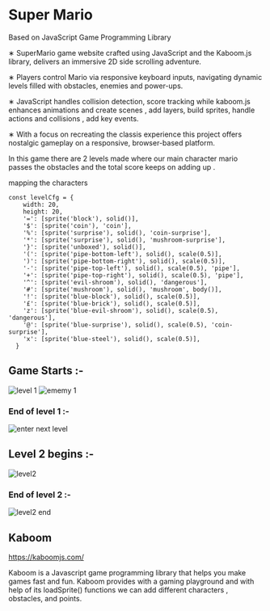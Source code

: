 # Super Mario

Based on JavaScript Game Programming Library         



∗ SuperMario game website crafted using JavaScript and the Kaboom.js library, delivers an immersive 2D side scrolling adventure. 


∗ Players control Mario via responsive keyboard inputs, navigating dynamic levels filled with obstacles, enemies and power-ups.

∗ JavaScript handles collision detection, score tracking while kaboom.js enhances animations and create scenes , add layers, build sprites, handle actions and collisions , add key events.

∗ With a focus on recreating the classis experience this project offers nostalgic gameplay on a responsive, browser-based platform. 

In this game there are 2 levels made where our main character mario passes the obstacles and the total score keeps on adding up .

mapping the characters 

```
const levelCfg = {
    width: 20,
    height: 20,
    '=': [sprite('block'), solid()],
    '$': [sprite('coin'), 'coin'],
    '%': [sprite('surprise'), solid(), 'coin-surprise'],
    '*': [sprite('surprise'), solid(), 'mushroom-surprise'],
    '}': [sprite('unboxed'), solid()],
    '(': [sprite('pipe-bottom-left'), solid(), scale(0.5)],
    ')': [sprite('pipe-bottom-right'), solid(), scale(0.5)],
    '-': [sprite('pipe-top-left'), solid(), scale(0.5), 'pipe'],
    '+': [sprite('pipe-top-right'), solid(), scale(0.5), 'pipe'],
    '^': [sprite('evil-shroom'), solid(), 'dangerous'],
    '#': [sprite('mushroom'), solid(), 'mushroom', body()],
    '!': [sprite('blue-block'), solid(), scale(0.5)],
    '£': [sprite('blue-brick'), solid(), scale(0.5)],
    'z': [sprite('blue-evil-shroom'), solid(), scale(0.5), 'dangerous'],
    '@': [sprite('blue-surprise'), solid(), scale(0.5), 'coin-surprise'],
    'x': [sprite('blue-steel'), solid(), scale(0.5)],
  }
```

## Game Starts :- 
![level 1](https://github.com/ndkaur/supa-mario/assets/54242007/3a93d159-3574-4d28-8634-a7135c267377)
![ememy 1](https://github.com/ndkaur/supa-mario/assets/54242007/d6a70c61-9463-41bd-a44d-e4890f1c1a32)

### End of level 1 :-
![enter next level](https://github.com/ndkaur/supa-mario/assets/54242007/f29677e7-bf5f-400c-8dff-a827f62a003f)


## Level 2 begins :- 
![level2](https://github.com/ndkaur/supa-mario/assets/54242007/68b7d48d-c136-4779-925b-9089fd277858)


### End of level 2 :- 
![level2 end](https://github.com/ndkaur/supa-mario/assets/54242007/a97de8d8-2b43-44b0-9b7f-d0defb02f82d)


## Kaboom

https://kaboomjs.com/

Kaboom is a Javascript game programming library that helps you make games fast and fun.
Kaboom provides with a gaming playground and with help of its loadSprite() functions we can add different characters , obstacles, and points.

